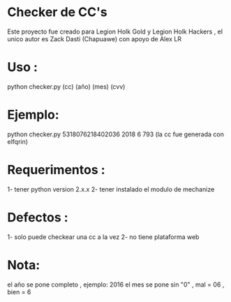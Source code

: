 # Checker de CC's
Este proyecto fue creado para Legion Holk Gold y Legion Holk Hackers , el unico autor es Zack Dasti (Chapuawe) con apoyo de Alex LR

# Uso :
python checker.py (cc) (año) (mes) (cvv)

# Ejemplo:
python checker.py 5318076218402036 2018 6 793
(la cc fue generada con elfqrin)

# Requerimentos :
1- tener python version 2.x.x
2- tener instalado el modulo de mechanize

# Defectos :
1- solo puede checkear una cc a la vez
2- no tiene plataforma web  

# Nota: 
el año se pone completo , ejemplo: 2016 
el mes se pone sin "0" , mal = 06 , bien = 6
